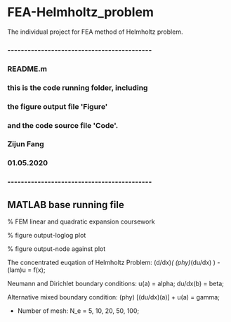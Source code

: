 # FEA-Helmholtz_problem
The individual project for FEA method of Helmholtz problem.

### -------------------------------------------
### README.m

### this is the code running folder, including
### the figure output file 'Figure'
### and the code source file 'Code'. 
###
###
### Zijun Fang
### 01.05.2020
###
### -------------------------------------------


## MATLAB base running file

  % FEM linear and quadratic expansion coursework

  % figure output-loglog plot

  % figure output-node against plot



The concentrated euqation of Helmholtz Problem:
                         (d/dx)*( (phy)*(du/dx) ) - (lam)u = f(x);
                         
Neumann and Dirichlet boundary conditions:
                             u(a) = alpha; du/dx(b) = beta;

Alternative mixed boundary condition:
                           (phy) [(du/dx)(a)] + u(a) = gamma;

* Number of mesh: N_e = 5, 10, 20, 50, 100;
